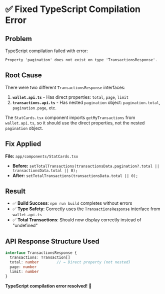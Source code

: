 # ✅ Fixed TypeScript Compilation Error

## Problem
TypeScript compilation failed with error:
```
Property 'pagination' does not exist on type 'TransactionsResponse'.
```

## Root Cause
There were two different `TransactionsResponse` interfaces:

1. **`wallet.api.ts`** - Has direct properties: `total`, `page`, `limit`
2. **`transactions.api.ts`** - Has nested `pagination` object: `pagination.total`, `pagination.page`, etc.

The `StatCards.tsx` component imports `getMyTransactions` from `wallet.api.ts`, so it should use the direct properties, not the nested `pagination` object.

## Fix Applied
**File:** `app/components/StatCards.tsx`
- **Before:** `setTotalTransactions(transactionsData.pagination?.total || transactionsData.total || 0);`
- **After:** `setTotalTransactions(transactionsData.total || 0);`

## Result
- ✅ **Build Success**: `npm run build` completes without errors
- ✅ **Type Safety**: Correctly uses the `TransactionsResponse` interface from `wallet.api.ts`
- ✅ **Total Transactions**: Should now display correctly instead of "undefined"

## API Response Structure Used
```typescript
interface TransactionsResponse {
  transactions: Transaction[]
  total: number        // ← Direct property (not nested)
  page: number
  limit: number
}
```

**TypeScript compilation error resolved!** 🎉

